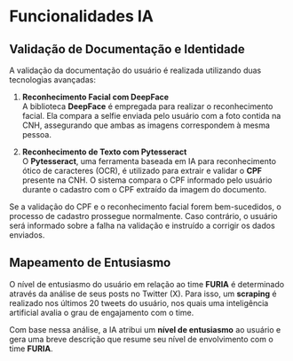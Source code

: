 # **Funcionalidades IA**

## **Validação de Documentação e Identidade**

A validação da documentação do usuário é realizada utilizando duas tecnologias avançadas:

1. **Reconhecimento Facial com DeepFace**  
   A biblioteca **DeepFace** é empregada para realizar o reconhecimento facial. Ela compara a selfie enviada pelo usuário com a foto contida na CNH, assegurando que ambas as imagens correspondem à mesma pessoa.

2. **Reconhecimento de Texto com Pytesseract**  
   O **Pytesseract**, uma ferramenta baseada em IA para reconhecimento ótico de caracteres (OCR), é utilizado para extrair e validar o **CPF** presente na CNH. O sistema compara o CPF informado pelo usuário durante o cadastro com o CPF extraído da imagem do documento.

Se a validação do CPF e o reconhecimento facial forem bem-sucedidos, o processo de cadastro prossegue normalmente. Caso contrário, o usuário será informado sobre a falha na validação e instruído a corrigir os dados enviados.

## **Mapeamento de Entusiasmo**

O nível de entusiasmo do usuário em relação ao time **FURIA** é determinado através da análise de seus posts no Twitter (X). Para isso, um **scraping** é realizado nos últimos 20 tweets do usuário, nos quais uma inteligência artificial avalia o grau de engajamento com o time.

Com base nessa análise, a IA atribui um **nível de entusiasmo** ao usuário e gera uma breve descrição que resume seu nível de envolvimento com o time **FURIA**.

